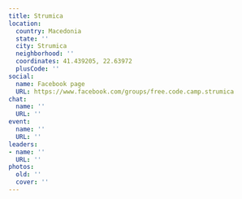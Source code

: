 ```yaml
---
title: Strumica
location:
  country: Macedonia
  state: ''
  city: Strumica
  neighborhood: ''
  coordinates: 41.439205, 22.63972
  plusCode: ''
social:
  name: Facebook page
  URL: https://www.facebook.com/groups/free.code.camp.strumica
chat:
  name: ''
  URL: ''
event:
  name: ''
  URL: ''
leaders:
- name: ''
  URL: ''
photos:
  old: ''
  cover: ''
---
```

